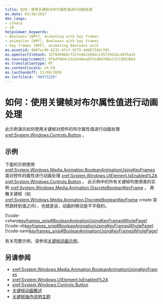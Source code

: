 ```yaml
---
title: 如何：使用关键帧对布尔属性值进行动画处理
ms.date: 03/30/2017
dev_langs:
- csharp
- vb
helpviewer_keywords:
- Booleans [WPF], animating with key frames
- animation [WPF], Booleans with key frames
- key frames [WPF], animating Booleans with
ms.assetid: 4b0fac96-6231-4fcf-9775-4dd673ddc785
ms.openlocfilehash: 35704996dcf21fe463169dc13572941bcd8fbad1
ms.sourcegitcommit: 9f6df084c53a3da0ea657ed0d708a72213683084
ms.translationtype: MT
ms.contentlocale: zh-CN
ms.lasthandoff: 12/09/2020
ms.locfileid: "96973220"
---
```

# <a name="how-to-animate-a-boolean-by-using-key-frames"></a>如何：使用关键帧对布尔属性值进行动画处理
此示例演示如何使用关键帧对控件的布尔属性值进行动画处理 <xref:System.Windows.Controls.Button> 。  
  
## <a name="example"></a>示例  
 下面的示例使用 <xref:System.Windows.Media.Animation.BooleanAnimationUsingKeyFrames> 类对控件的属性进行动画处理 <xref:System.Windows.UIElement.IsEnabled%2A> <xref:System.Windows.Controls.Button> 。 此示例中的所有关键帧均使用类的实例 <xref:System.Windows.Media.Animation.DiscreteBooleanKeyFrame> 。 离散关键帧（如 <xref:System.Windows.Media.Animation.DiscreteBooleanKeyFrame> create 突然跳转到值之间），也就是说，动画的移动是不平稳的。  
  
 [!code-csharp[keyframes_snip#BooleanAnimationUsingKeyFramesWholePage](~/samples/snippets/csharp/VS_Snippets_Wpf/keyframes_snip/CSharp/BooleanAnimationUsingKeyFramesExample.cs#booleananimationusingkeyframeswholepage)]
 [!code-vb[keyframes_snip#BooleanAnimationUsingKeyFramesWholePage](~/samples/snippets/visualbasic/VS_Snippets_Wpf/keyframes_snip/visualbasic/booleananimationusingkeyframesexample.vb#booleananimationusingkeyframeswholepage)]
 [!code-xaml[keyframes_snip#BooleanAnimationUsingKeyFramesWholePage](~/samples/snippets/xaml/VS_Snippets_Wpf/keyframes_snip/XAML/BooleanAnimationUsingKeyFramesExample.xaml#booleananimationusingkeyframeswholepage)]  
  
 有关完整示例，请参阅[关键帧动画示例](https://github.com/microsoft/WPF-Samples/tree/master/Animation/KeyFrameAnimation)。  
  
## <a name="see-also"></a>另请参阅

- <xref:System.Windows.Media.Animation.BooleanAnimationUsingKeyFrames>
- <xref:System.Windows.UIElement.IsEnabled%2A>
- <xref:System.Windows.Controls.Button>
- [关键帧动画概述](key-frame-animations-overview.md)
- [关键帧操作说明主题](key-frame-animation-how-to-topics.md)
